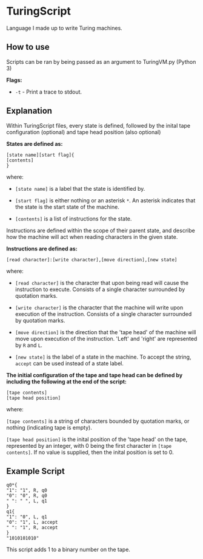 # TuringScript
Language I made up to write Turing machines.

## How to use
Scripts can be ran by being passed as an argument to TuringVM.py (Python 3)

**Flags:**

- `-t` - Print a trace to stdout.

## Explanation
Within TuringScript files, every state is defined, followed by the inital tape configuration (optional) and tape head position (also optional)

**States are defined as:**
```
[state name][start flag]{
[contents]
}
```
where:

- `[state name]` is a label that the state is identified by.

- `[start flag]` is either nothing or an asterisk `*`. An asterisk indicates that the state is the start state of the machine.

- `[contents]` is a list of instructions for the state.

Instructions are defined within the scope of their parent state, and describe how the machine will act when reading characters in the given state.

**Instructions are defined as:**
```
[read character]:[write character],[move direction],[new state]
```
where:

- `[read character]` is the character that upon being read will cause the instruction to execute. Consists of a single character surrounded by quotation marks.

- `[write character]` is the character that the machine will write upon execution of the instruction. Consists of a single character surrounded by quotation marks.

- `[move direction]` is the direction that the 'tape head' of the machine will move upon execution of the instruction. 'Left' and 'right' are represented by `R` and `L`.

- `[new state]` is the label of a state in the machine. To accept the string, `accept` can be used instead of a state label. 

**The initial configuration of the tape and tape head can be defined by including the following at the end of the script:**
```
[tape contents]
[tape head position]
```
where:

`[tape contents]` is a string of characters bounded by quotation marks, or nothing (indicating tape is empty).

`[tape head position]` is the inital position of the 'tape head' on the tape, represented by an integer, with 0 being the first character in `[tape contents]`. If no value is supplied, then the inital position is set to 0.

## Example Script
```
q0*{
"1": "1", R, q0
"0": "0", R, q0
" ": " ", L, q1
}
q1{
"1": "0", L, q1
"0": "1", L, accept
" ": "1", R, accept
}
"1010101010"
```

This script adds 1 to a binary number on the tape.
